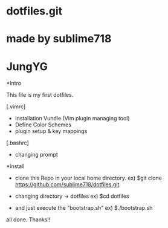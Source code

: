 # dotfiles.git
# made by sublime718
# JungYG

*Intro

This file is my first dotfiles.

[.vimrc]
* installation Vundle (Vim plugin managing tool)
* Define Color Schemes
* plugin setup & key mappings

[.bashrc]
* changing prompt


*Install

* clone this Repo in your local home directory.
ex) $git clone https://github.com/sublime718/dotfiles.git

* changing directory -> dotfiles
ex) $cd dotfiles

* and just execute the "bootstrap.sh"
ex) $./bootstrap.sh


all done.
Thanks!!
